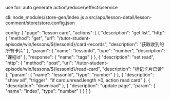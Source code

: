 use for: auto generate action\reducer\effects\service

cli: node_modules/store-gen/index.js a src/app/lesson-detail/lesson-comment/store/store.config.json

config: 
{
  "page": "lesson card",
  "actions": [
    {
      "description": "get list",
      "http": {
        "method": "get",
        "url": "/tutor-student-episode/win/lessons/${lessonId}/card-records",
        "description": "获取收到的所有卡片"
      },
      "param": {
        "name": "lessonId",
        "type": "number",
        "description": "课程id"
      },
      "response": {
        "name": "tags"
      }
    },
    {
      "description": "set read",
      "http": {
        "method": "post",
        "url": "/tutor-student-episode/win/lessons/${lessonId}/read-card",
        "description": "标记卡片已读"
      },
      "param": {
        "name": "lessonId",
        "type": "number"
      }
    },
    {
      "description": "show all",
      "trigger": "if card.unread.length >0, action read card"
    },
    {
      "description": "download"
    },
    {
      "description": "update page",
      "param": {
        "name": "index",
        "type": "number"
      }
    }
  ]
}
